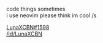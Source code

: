 
code things sometimes<br>
i use neovim please think im cool /s<br>

[LunaXCBN#1598](https://discord.gg/jcevymcSh6)<br />
[/id/LunaXCBN](https://steamcommunity.com/id/LunaXCBN/)<br />

